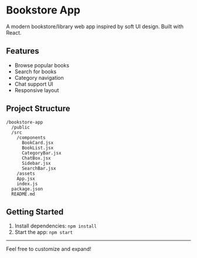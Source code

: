 # Bookstore App

A modern bookstore/library web app inspired by soft UI design. Built with React.

## Features
- Browse popular books
- Search for books
- Category navigation
- Chat support UI
- Responsive layout

## Project Structure
```
/bookstore-app
  /public
  /src
    /components
      BookCard.jsx
      BookList.jsx
      CategoryBar.jsx
      ChatBox.jsx
      Sidebar.jsx
      SearchBar.jsx
    /assets
    App.jsx
    index.js
  package.json
  README.md
```

## Getting Started
1. Install dependencies: `npm install`
2. Start the app: `npm start`

---

Feel free to customize and expand!

